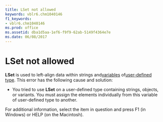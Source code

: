 ```yaml
---
title: LSet not allowed
keywords: vblr6.chm1040146
f1_keywords:
- vblr6.chm1040146
ms.prod: office
ms.assetid: dba1d5aa-1ef6-f9f9-62ab-5149f4364e7e
ms.date: 06/08/2017
---
```



# LSet not allowed

 **LSet** is used to left-align data within strings and[variables](vbe-glossary.md) of[user-defined type](vbe-glossary.md). This error has the following cause and solution:



- You tried to use  **LSet** on a user-defined type containing strings, objects, or variants. You must assign the elements individually from this variable of user-defined type to another.
    

For additional information, select the item in question and press F1 (in Windows) or HELP (on the Macintosh).

